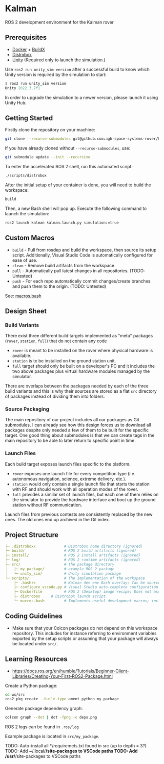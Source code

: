 # Kalman

ROS 2 development environment for the Kalman rover

## Prerequisites

- [Docker](https://www.docker.com/) + [BuildX](https://github.com/docker/buildx)
- [Distrobox](https://github.com/89luca89/distrobox)
- [Unity](https://unity.com/releases/editor/archive) (Required only to launch the simulation.)

Use `ros2 run unity_sim version` after a successful build to know which Unity version is required by the simulation to start:

```julia
$ ros2 run unity_sim version
Unity 2022.3.7f1
```

In order to upgrade the simulation to a newer version, please launch it using Unity Hub.

## Getting Started

Firstly clone the repository on your machine:
```bash
git clone --recurse-submodules git@github.com:agh-space-systems-rover/kalman.git
```

If you have already cloned without `--recurse-submodules`, use:
```bash
git submodule update --init --recursive
```

To enter the accelerated ROS 2 shell, run this automated script:
```bash
./scripts/distrobox
```

After the initial setup of your container is done, you will need to build the workspace:
```bash
build
```

Then, a new Bash shell will pop up. Execute the following command to launch the simulation:
```bash
ros2 launch kalman kalman.launch.py simulation:=true
```

## Custom Macros

- `build` - Pull from rosdep and build the workspace, then source its setup script. Additionally, Visual Studio Code is automatically configured for ease of use.
- `clean` - Remove build artifacts from the workspace.
- `pull` - Automatically pull latest changes in all repositories. (TODO: Untested)
- `push` - For each repo automatically commit changes/create branches and push them to the origin. (TODO: Untested)

See: [macros.bash](/scripts/macros.bash)

## Design Sheet

### Build Variants

There exist three different build targets implemented as "meta" packages (`rover`, `station`, `full`) that do not contain any code

- `rover` is meant to be installed on the rover where physical hardware is available.
- `station` is to be installed on the ground station unit.
- `full` target should only be built on a developer's PC and it includes the two above packages plus virtual hardware modules managed by the simulator.

There are overlaps between the packages needed by each of the three build variants and this is why their sources are stored as a flat `src` directory of packages instead of dividing them into folders.

###  Source Packaging

The main repository of our project includes all our packages as Git submodules. I can already see how this design forces us to download all packages despite only needed a few of them to be built for the specific target. One good thing about submodules is that we can create tags in the main repository to be able to later return to specific point in time.

###  Launch Files

Each build target exposes launch files specific to the platform.

- `rover` exposes one launch file for every competition type (i.e. autonomous navigation, science, extreme delivery, etc.).
- `station` would only contain a single launch file that starts the station with RF and should work with all operation modes of the rover.
- `full` provides a similar set of launch files, but each one of them relies on the simulator to provide the hardware interface and boot up the ground station without RF communication.

Launch files from previous contests are consistently replaced by the new ones. The old ones end up archived in the Git index.

## Project Structure

```yaml
├─ .distrobox/             # Distrobox home directory (ignored)
├─ build/                  # ROS 2 build artifacts (ignored)
├─ install/                # ROS 2 install artifacts (ignored)
├─ log/                    # ROS 2 runtime artifacts (ignored)
├─ src/                    # the package directory
│   ├─ my_package/         # example ROS 2 package
│   └─ unity_sim/          # Unity simulation package
└─ scripts/                # The implementation of the workspace
    ├─ .bashrc             # Kalman dev env Bash overlay; Can be sourced both from Distrobox or from a standalone system.
    ├─ configure_vscode.py # Visual Studio auto-complete configuration script; called from macros.bash
    ├─ Dockerfile          # ROS 2 (Desktop) image recipe; Does not assume Distrobox.
    ├─ distrobox     # Distrobox launch script
    └─ macros.bash         # Implements useful development macros; included by .bashrc
```

## Coding Guidelines

- Make sure that your Colcon packages do not depend on this workspace repository. This includes for instance referring to environment variables exported by the setup scripts or assuming that your package will always be located under `src/`.

## Learning Resources

- https://docs.ros.org/en/humble/Tutorials/Beginner-Client-Libraries/Creating-Your-First-ROS2-Package.html

Create a Python package:
```bash
cd ws/src
ros2 pkg create --build-type ament_python my_package
```

Generate package dependency graph:
```bash
colcon graph --dot | dot -Tpng -o deps.png
```
ROS 2 logs can be found in `.ros/log`

Example package is located in `src/my_package`.

TODO: Auto-install all */requiremets.txt found in src (up to depth = 3?)
TODO: Add ~/.local/**/site-packages to VSCode paths
TODO: Add /usr/**/site-packages to VSCode paths
